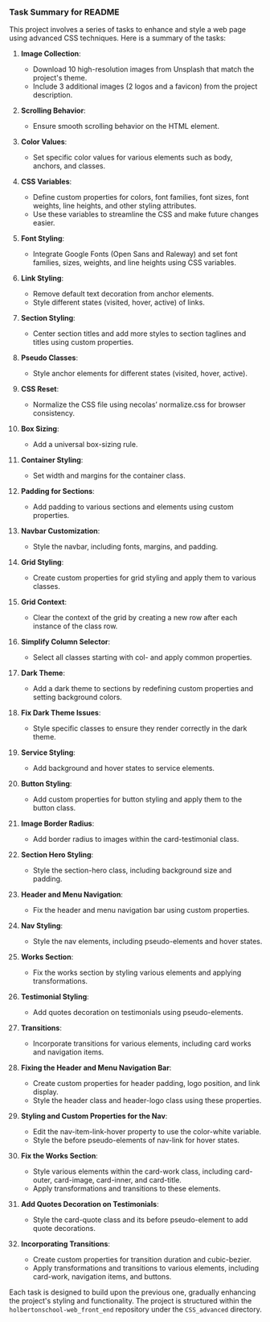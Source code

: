 ### Task Summary for README

This project involves a series of tasks to enhance and style a web page using advanced CSS techniques. Here is a summary of the tasks:

1. **Image Collection**:
   - Download 10 high-resolution images from Unsplash that match the project's theme.
   - Include 3 additional images (2 logos and a favicon) from the project description.

2. **Scrolling Behavior**:
   - Ensure smooth scrolling behavior on the HTML element.

3. **Color Values**:
   - Set specific color values for various elements such as body, anchors, and classes.

4. **CSS Variables**:
   - Define custom properties for colors, font families, font sizes, font weights, line heights, and other styling attributes.
   - Use these variables to streamline the CSS and make future changes easier.

5. **Font Styling**:
   - Integrate Google Fonts (Open Sans and Raleway) and set font families, sizes, weights, and line heights using CSS variables.

6. **Link Styling**:
   - Remove default text decoration from anchor elements.
   - Style different states (visited, hover, active) of links.

7. **Section Styling**:
   - Center section titles and add more styles to section taglines and titles using custom properties.

8. **Pseudo Classes**:
   - Style anchor elements for different states (visited, hover, active).

9. **CSS Reset**:
   - Normalize the CSS file using necolas’ normalize.css for browser consistency.

10. **Box Sizing**:
    - Add a universal box-sizing rule.

11. **Container Styling**:
    - Set width and margins for the container class.

12. **Padding for Sections**:
    - Add padding to various sections and elements using custom properties.

13. **Navbar Customization**:
    - Style the navbar, including fonts, margins, and padding.

14. **Grid Styling**:
    - Create custom properties for grid styling and apply them to various classes.

15. **Grid Context**:
    - Clear the context of the grid by creating a new row after each instance of the class row.

16. **Simplify Column Selector**:
    - Select all classes starting with col- and apply common properties.

17. **Dark Theme**:
    - Add a dark theme to sections by redefining custom properties and setting background colors.

18. **Fix Dark Theme Issues**:
    - Style specific classes to ensure they render correctly in the dark theme.

19. **Service Styling**:
    - Add background and hover states to service elements.

20. **Button Styling**:
    - Add custom properties for button styling and apply them to the button class.

21. **Image Border Radius**:
    - Add border radius to images within the card-testimonial class.

22. **Section Hero Styling**:
    - Style the section-hero class, including background size and padding.

23. **Header and Menu Navigation**:
    - Fix the header and menu navigation bar using custom properties.

24. **Nav Styling**:
    - Style the nav elements, including pseudo-elements and hover states.

25. **Works Section**:
    - Fix the works section by styling various elements and applying transformations.

26. **Testimonial Styling**:
    - Add quotes decoration on testimonials using pseudo-elements.

27. **Transitions**:
    - Incorporate transitions for various elements, including card works and navigation items.

28. **Fixing the Header and Menu Navigation Bar**:
    - Create custom properties for header padding, logo position, and link display.
    - Style the header class and header-logo class using these properties.

29. **Styling and Custom Properties for the Nav**:
    - Edit the nav-item-link-hover property to use the color-white variable.
    - Style the before pseudo-elements of nav-link for hover states.

30. **Fix the Works Section**:
    - Style various elements within the card-work class, including card-outer, card-image, card-inner, and card-title.
    - Apply transformations and transitions to these elements.

31. **Add Quotes Decoration on Testimonials**:
    - Style the card-quote class and its before pseudo-element to add quote decorations.

32. **Incorporating Transitions**:
    - Create custom properties for transition duration and cubic-bezier.
    - Apply transformations and transitions to various elements, including card-work, navigation items, and buttons.

Each task is designed to build upon the previous one, gradually enhancing the project's styling and functionality. The project is structured within the `holbertonschool-web_front_end` repository under the `CSS_advanced` directory.